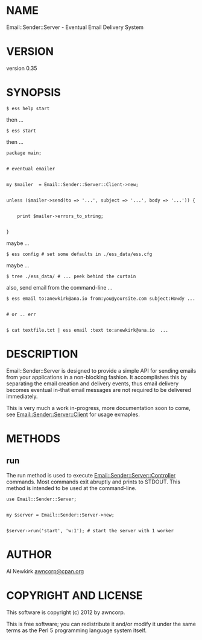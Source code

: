 # NAME

Email::Sender::Server - Eventual Email Delivery System

# VERSION

version 0.35

# SYNOPSIS

    $ ess help start

then ...

    $ ess start

then ...

    package main;
    

    # eventual emailer
    

    my $mailer  = Email::Sender::Server::Client->new;
    

    unless ($mailer->send(to => '...', subject => '...', body => '...')) {
        

        print $mailer->errors_to_string;
        

    }

maybe ...

    $ ess config # set some defaults in ./ess_data/ess.cfg

maybe ...

    $ tree ./ess_data/ # ... peek behind the curtain

also, send email from the command-line ...

    $ ess email to:anewkirk@ana.io from:you@yoursite.com subject:Howdy ...
    

    # or .. err
    

    $ cat textfile.txt | ess email :text to:anewkirk@ana.io  ...

# DESCRIPTION

Email::Sender::Server is designed to provide a simple API for sending
emails from your applications in a non-blocking fashion. It accomplishes this by
separating the email creation and delivery events, thus email delivery becomes
eventual in-that email messages are not required to be delivered immediately.

This is very much a work in-progress, more documentation soon to come, see
[Email::Sender::Server::Client](http://search.cpan.org/perldoc?Email::Sender::Server::Client) for usage exmaples.

# METHODS

## run

The run method is used to execute [Email::Sender::Server::Controller](http://search.cpan.org/perldoc?Email::Sender::Server::Controller) commands.
Most commands exit abruptly and prints to STDOUT. This method is intended to be
used at the command-line.

    use Email::Sender::Server;
    

    my $server = Email::Sender::Server->new;
    

    $server->run('start', 'w:1'); # start the server with 1 worker

# AUTHOR

Al Newkirk <awncorp@cpan.org>

# COPYRIGHT AND LICENSE

This software is copyright (c) 2012 by awncorp.

This is free software; you can redistribute it and/or modify it under
the same terms as the Perl 5 programming language system itself.